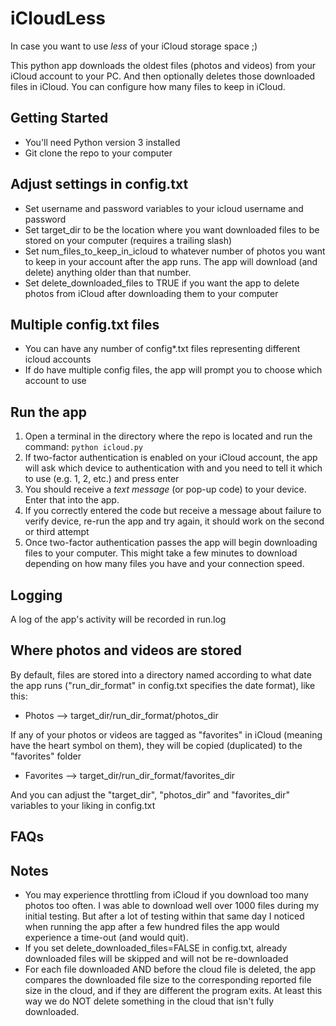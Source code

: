 
# iCloudLess
In case you want to use *less* of your iCloud storage space ;)

This python app downloads the oldest files (photos and videos) from your iCloud account to your PC. And then optionally deletes those downloaded files in iCloud. You can configure how many files to keep in iCloud.

## Getting Started
- You'll need Python version 3 installed
- Git clone the repo to your computer

## Adjust settings in config.txt
- Set username and password variables to your icloud username and password
- Set target_dir to be the location where you want downloaded files to be stored on your computer (requires a trailing slash)
- Set num_files_to_keep_in_icloud to whatever number of photos you want to keep in your account after the app runs. The app will download (and delete) anything older than that number.
- Set delete_downloaded_files to TRUE if you want the app to delete photos from iCloud after downloading them to your computer

## Multiple config.txt files
- You can have any number of config*.txt files representing different icloud accounts
- If do have multiple config files, the app will prompt you to choose which account to use

## Run the app
1) Open a terminal in the directory where the repo is located and run the command: ```python icloud.py```
2) If two-factor authentication is enabled on your iCloud account, the app will ask which device to authentication with and you need to tell it which to use (e.g. 1, 2, etc.) and press enter
3) You should receive a *text message* (or pop-up code) to your device. Enter that into the app.
4) If you correctly entered the code but receive a message about failure to verify device, re-run the app and try again, it should work on the second or third attempt
5) Once two-factor authentication passes the app will begin downloading files to your computer. This might take a few minutes to download depending on how many files you have and your connection speed.

## Logging
A log of the app's activity will be recorded in run.log

## Where photos and videos are stored

By default, files are stored into a directory named according to what date the app runs ("run_dir_format" in config.txt specifies the date format), like this:

- Photos --> target_dir/run_dir_format/photos_dir

If any of your photos or videos are tagged as "favorites" in iCloud (meaning have the heart symbol on them), they will be copied (duplicated) to the "favorites" folder

- Favorites --> target_dir/run_dir_format/favorites_dir

And you can adjust the "target_dir", "photos_dir" and "favorites_dir" variables to your liking in config.txt

## FAQs

## Notes
- You may experience throttling from iCloud if you download too many photos too often. I was able to download well over 1000 files during my initial testing. But after a lot of testing within that same day I noticed when running the app after a few hundred files the app would experience a time-out (and would quit).
- If you set delete_downloaded_files=FALSE in config.txt, already downloaded files will be skipped and will not be re-downloaded
- For each file downloaded AND before the cloud file is deleted, the app compares the downloaded file size to the corresponding reported file size in the cloud, and if they are different the program exits. At least this way we do NOT delete something in the cloud that isn't fully downloaded.